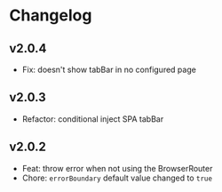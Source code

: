 # Changelog

## v2.0.4

- Fix: doesn't show tabBar in no configured page

## v2.0.3

- Refactor: conditional inject SPA tabBar
 
## v2.0.2

- Feat: throw error when not using the BrowserRouter
- Chore: `errorBoundary` default value changed to `true`
